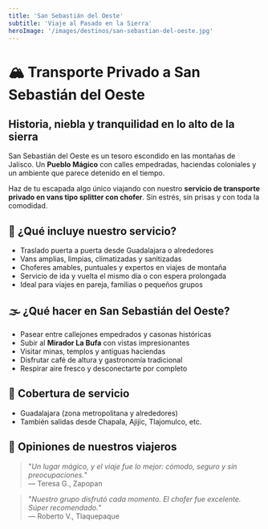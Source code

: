 ```yaml
---
title: 'San Sebastián del Oeste'
subtitle: 'Viaje al Pasado en la Sierra'
heroImage: '/images/destinos/san-sebastian-del-oeste.jpg'
---
```


<!-- Viaja al tiempo en San Sebastián del Oeste, pueblo colonial entre montañas, niebla y haciendas antiguas. Ideal para desconectar del mundo.

Transporte privado desde Guadalajara con atención personalizada. Un viaje tranquilo, seguro y lleno de historia. -->


# 🏔️ Transporte Privado a San Sebastián del Oeste

## Historia, niebla y tranquilidad en lo alto de la sierra

San Sebastián del Oeste es un tesoro escondido en las montañas de Jalisco. Un **Pueblo Mágico** con calles empedradas, haciendas coloniales y un ambiente que parece detenido en el tiempo.

Haz de tu escapada algo único viajando con nuestro **servicio de transporte privado en vans tipo splitter con chofer**. Sin estrés, sin prisas y con toda la comodidad.


## 🚐 ¿Qué incluye nuestro servicio?

- Traslado puerta a puerta desde Guadalajara o alrededores  
- Vans amplias, limpias, climatizadas y sanitizadas  
- Choferes amables, puntuales y expertos en viajes de montaña  
- Servicio de ida y vuelta el mismo día o con espera prolongada  
- Ideal para viajes en pareja, familias o pequeños grupos


## 🌫️ ¿Qué hacer en San Sebastián del Oeste?

- Pasear entre callejones empedrados y casonas históricas  
- Subir al **Mirador La Bufa** con vistas impresionantes  
- Visitar minas, templos y antiguas haciendas  
- Disfrutar café de altura y gastronomía tradicional  
- Respirar aire fresco y desconectarte por completo


## 📍 Cobertura de servicio

- Guadalajara (zona metropolitana y alrededores)  
- También salidas desde Chapala, Ajijic, Tlajomulco, etc.


## 💬 Opiniones de nuestros viajeros

> "_Un lugar mágico, y el viaje fue lo mejor: cómodo, seguro y sin preocupaciones._"  
> — Teresa G., Zapopan

> "_Nuestro grupo disfrutó cada momento. El chofer fue excelente. Súper recomendado._"  
> — Roberto V., Tlaquepaque